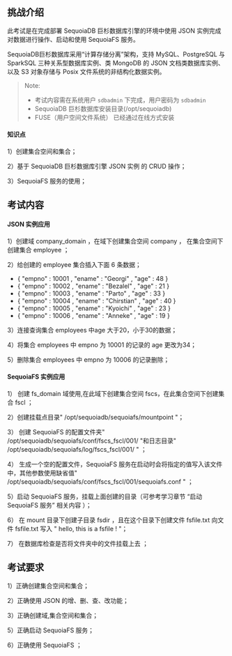 

## 挑战介绍

此考试是在完成部署 SequoiaDB 巨杉数据库引擎的环境中使用 JSON 实例完成对数据进行操作、启动和使用 SequoiaFS 服务。

SequoiaDB巨杉数据库采用“计算存储分离”架构，支持 MySQL、PostgreSQL 与 SparkSQL 三种关系型数据库实例、类 MongoDB 的 JSON 文档类数据库实例、以及 S3 对象存储与 Posix 文件系统的非结构化数据实例。

> Note:
> - 考试内容需在系统用户 `sdbadmin` 下完成，用户密码为 `sdbadmin`
> - SequoiaDB 巨杉数据库安装目录(/opt/sequoiadb)
> - FUSE（用户空间文件系统） 已经通过在线方式安装


#### 知识点

1）创建集合空间和集合；

2）基于 SequoiaDB 巨杉数据库引擎 JSON 实例 的 CRUD 操作；

3）SequoiaFS 服务的使用；

## 考试内容

#### JSON 实例应用

1）创建域 company_domain ，在域下创建集合空间 company ， 在集合空间下创建集合 employee ；  

2）给创建的 employee 集合插入下面 6 条数据；  
   - { "empno" : 10001 , "ename" : "Georgi" , "age" : 48 }  
   - { "empno" : 10002 , "ename" : "Bezalel" , "age" : 21 }  
   - { "empno" : 10003 , "ename" : "Parto" , "age" : 33 }  
   - { "empno" : 10004 , "ename" : "Chirstian" , "age" : 40 }  
   - { "empno" : 10005 , "ename" : "Kyoichi" , "age" : 23 }  
   - { "empno" : 10006 , "ename" : "Anneke" , "age" : 19 }  

3）连接查询集合 employees 中age 大于20，小于30的数据；

4）将集合 employees 中 empno 为 10001 的记录的 age 更改为34；

5）删除集合 employees 中 empno 为 10006 的记录删除；

#### SequoiaFS 实例应用

1） 创建 fs_domain 域使用,在此域下创建集合空间 fscs，在此集合空间下创建集合 fscl ；

2）创建挂载点目录" /opt/sequoiadb/sequoiafs/mountpoint "；

3） 创建 SequoiaFS 的配置文件夹" /opt/sequoiadb/sequoiafs/conf/fscs_fscl/001/ "和日志目录" /opt/sequoiadb/sequoiafs/log/fscs_fscl/001/ " ；

4） 生成一个空的配置文件，SequoiaFS 服务在启动时会将指定的值写入该文件中，其他参数使用缺省值" /opt/sequoiadb/sequoiafs/conf/fscs_fscl/001/sequoiafs.conf " ；

5）启动 SequoiaFS 服务，挂载上面创建的目录（可参考学习章节 “启动 SequoiaFS 服务” 相关内容 ）；

6） 在 mount 目录下创建子目录 fsdir ，且在这个目录下创建文件 fsfile.txt 向文件 fsfile.txt 写入 " hello, this is a fsfile ! "；

7） 在数据库检查是否将文件夹中的文件挂载上去 ；


## 考试要求

1）正确创建集合空间和集合；

2）正确使用 JSON 的增、删、查、改功能；

3）正确创建域,集合空间和集合；  

5）正确启动 SequoiaFS 服务；  

6）正确使用 SequoiaFS ；




<!--    JSON代码  
、
1）登陆操作系统用户 sdbadmin；

```shell
su - sdbadmin
```
>Note:
>
>用户 sdbadmin 的密码为`sdbadmin`

2）创建 SequoiaDB 逻辑域、集合空间和集合；

```javascript
sdb 'var db = new Sdb ( "localhost", 11810 ) ;'
sdb 'db.createDomain ( "company_domain", ["group1", "group2", "group3"], { AutoSplit : true } ) ;'

sdb 'db.createCS ( "company", { Domain: "company_domain" } ) ;'

sdb 'db.company.createCL ( "employee", { "ShardingKey" : { "id" : 1 } , "ShardingType" : "hash" , "ReplSize" : -1 , "Compressed" : true , "CompressionType" : "lzw" , "AutoSplit" : true , "EnsureShardingIndex" : false } ) ;'

```

3) 插入数据

sdb 'db.company.employee.insert([{ "empno" : 10001 , "ename" : "Georgi" , "age" : 48 }, { "empno" : 10002 , "ename" : "Bezalel" , "age" : 21 }, { "empno" : 10003 , "ename" : "Parto" , "age" : 33 }, { "empno" : 10004 , "ename" : "Chirstian" , "age" : 40 }, { "empno" : 10005 , "ename" : "Kyoichi" , "age" : 23 }, { "empno" : 10006 , "ename" : "Anneke" , "age" : 19 }])' 

4) 连接查询
sdb 'db.company.employee.find({age:{$lt:30,$gt:20}})'

5) 修改删除数据

sdb 'db.company.employee.find({empno:10001})'
sdb 'db.company.employee.update({$set:{age:34}},{empno:10001})'
sdb 'db.company.employee.remove({empno:10006})'

-->

<!-- NFS代码

1）创建专属域和对应集合

sdb 'var db = new Sdb ( "localhost", 11810 ) ;'

sdb 'db.createDomain ( "fs_domain", ["group1", "group2", "group3"], { AutoSplit : true } ) ;'

sdb 'db.createCS ( "fscs", { Domain: "fs_domain" } ) ;'

sdb 'db.fscs.createCL ( "fscl") ;'

2）创建挂载点和配置目录

mkdir -p /opt/sequoiadb/sequoiafs/mountpoint
mkdir -p /opt/sequoiadb/sequoiafs/conf/fscs_fscl/001/
mkdir -p /opt/sequoiadb/sequoiafs/log/fscs_fscl/001/ 
touch /opt/sequoiadb/sequoiafs/conf/fscs_fscl/001/sequoiafs.conf

3) 进行挂载

sequoiafs /opt/sequoiadb/sequoiafs/mountpoint -i localhost:11810 -l fscs.fscl --autocreate -c /opt/sequoiadb/sequoiafs/conf/fscs_fscl/001/ --diagpath  /opt/sequoiadb/sequoiafs/log/fscs_fscl/001/ -o big_writes -o max_write=131072 -o max_read=131072

4）查看挂载后集合信息

sdb 'db.list(4)'|grep sequoiafs

5) 进行文件写入

chmod 750 /opt/sequoiadb/sequoiafs/mountpoint
cd /opt/sequoiadb/sequoiafs/mountpoint/
mkdir fsdir
touch fsfile.txt
echo 'hello, this is a fsfile ! ' >> fsfile.txt

6) 查看是否挂载文件成功
sdb 'db.fscs.fscl.find()'
-->
    
     
